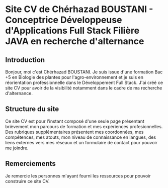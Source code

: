 # Site CV de Chérhazad BOUSTANI - Conceptrice Développeuse d'Applications Full Stack Filière JAVA en recherche d'alternance

## Introduction 

Bonjour, moi c'est Chérhazad BOUSTANI. Je suis issue d'une formation Bac +5 en Biologie des plantes pour l'agro-environnement et je suis en réorientation professionnelle dans le Développement Full Stack. J'ai créé ce site CV pour avoir de la visibilité notamment dans le cadre de ma recherche d'alternance.

## Structure du site

Ce site CV est pour l'instant composé d'une seule page présentant brièvement mon parcours de formation et mes expériences profesionnelles. Des rubriques supplémentaires présentent mes coordonnées, mes compétences, mes atouts, mon niveau de connaissance en langues, des liens externes vers mes réseaux et un formulaire de contact pour pouvoir me joindre. 

## Remerciements 

Je remercie les personnes m'ayant fourni les ressources pour pouvoir construire ce site CV. 


